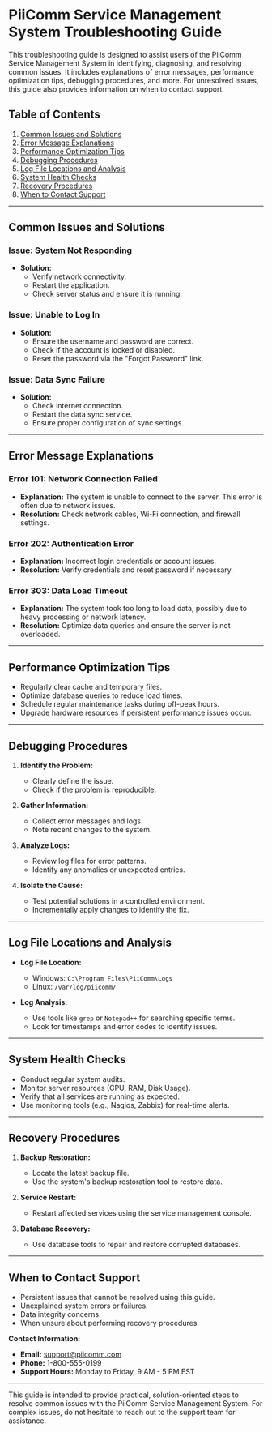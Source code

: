 # PiiComm Service Management System Troubleshooting Guide

This troubleshooting guide is designed to assist users of the PiiComm Service Management System in identifying, diagnosing, and resolving common issues. It includes explanations of error messages, performance optimization tips, debugging procedures, and more. For unresolved issues, this guide also provides information on when to contact support.

## Table of Contents

1. [Common Issues and Solutions](#common-issues-and-solutions)
2. [Error Message Explanations](#error-message-explanations)
3. [Performance Optimization Tips](#performance-optimization-tips)
4. [Debugging Procedures](#debugging-procedures)
5. [Log File Locations and Analysis](#log-file-locations-and-analysis)
6. [System Health Checks](#system-health-checks)
7. [Recovery Procedures](#recovery-procedures)
8. [When to Contact Support](#when-to-contact-support)

---

## Common Issues and Solutions

### Issue: System Not Responding
- **Solution:** 
  - Verify network connectivity.
  - Restart the application.
  - Check server status and ensure it is running.

### Issue: Unable to Log In
- **Solution:** 
  - Ensure the username and password are correct.
  - Check if the account is locked or disabled.
  - Reset the password via the "Forgot Password" link.

### Issue: Data Sync Failure
- **Solution:** 
  - Check internet connection.
  - Restart the data sync service.
  - Ensure proper configuration of sync settings.

---

## Error Message Explanations

### Error 101: Network Connection Failed
- **Explanation:** The system is unable to connect to the server. This error is often due to network issues.
- **Resolution:** Check network cables, Wi-Fi connection, and firewall settings.

### Error 202: Authentication Error
- **Explanation:** Incorrect login credentials or account issues.
- **Resolution:** Verify credentials and reset password if necessary.

### Error 303: Data Load Timeout
- **Explanation:** The system took too long to load data, possibly due to heavy processing or network latency.
- **Resolution:** Optimize data queries and ensure the server is not overloaded.

---

## Performance Optimization Tips

- Regularly clear cache and temporary files.
- Optimize database queries to reduce load times.
- Schedule regular maintenance tasks during off-peak hours.
- Upgrade hardware resources if persistent performance issues occur.

---

## Debugging Procedures

1. **Identify the Problem:**
   - Clearly define the issue.
   - Check if the problem is reproducible.

2. **Gather Information:**
   - Collect error messages and logs.
   - Note recent changes to the system.

3. **Analyze Logs:**
   - Review log files for error patterns.
   - Identify any anomalies or unexpected entries.

4. **Isolate the Cause:**
   - Test potential solutions in a controlled environment.
   - Incrementally apply changes to identify the fix.

---

## Log File Locations and Analysis

- **Log File Location:**
  - Windows: `C:\Program Files\PiiComm\Logs`
  - Linux: `/var/log/piicomm/`

- **Log Analysis:**
  - Use tools like `grep` or `Notepad++` for searching specific terms.
  - Look for timestamps and error codes to identify issues.

---

## System Health Checks

- Conduct regular system audits.
- Monitor server resources (CPU, RAM, Disk Usage).
- Verify that all services are running as expected.
- Use monitoring tools (e.g., Nagios, Zabbix) for real-time alerts.

---

## Recovery Procedures

1. **Backup Restoration:**
   - Locate the latest backup file.
   - Use the system's backup restoration tool to restore data.

2. **Service Restart:**
   - Restart affected services using the service management console.

3. **Database Recovery:**
   - Use database tools to repair and restore corrupted databases.

---

## When to Contact Support

- Persistent issues that cannot be resolved using this guide.
- Unexplained system errors or failures.
- Data integrity concerns.
- When unsure about performing recovery procedures.

**Contact Information:**
- **Email:** support@piicomm.com
- **Phone:** 1-800-555-0199
- **Support Hours:** Monday to Friday, 9 AM - 5 PM EST

---

This guide is intended to provide practical, solution-oriented steps to resolve common issues with the PiiComm Service Management System. For complex issues, do not hesitate to reach out to the support team for assistance.